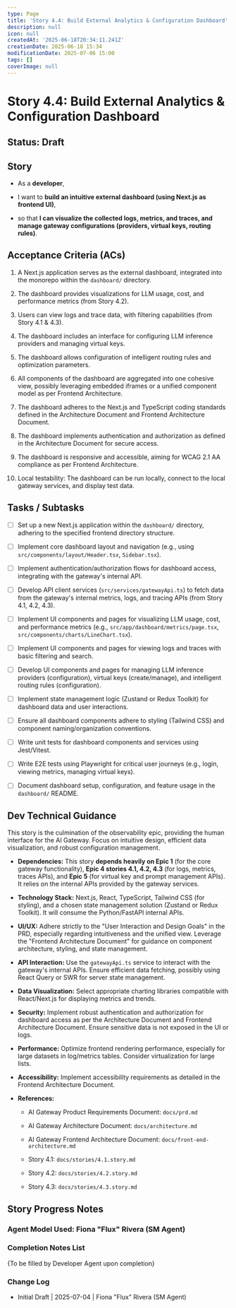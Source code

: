 ```yaml
---
type: Page
title: 'Story 4.4: Build External Analytics & Configuration Dashboard'
description: null
icon: null
createdAt: '2025-06-18T20:34:11.241Z'
creationDate: 2025-06-18 15:34
modificationDate: 2025-07-06 15:00
tags: []
coverImage: null
---
```


# Story 4.4: Build External Analytics & Configuration Dashboard

## Status: Draft

## Story

- As a **developer**,

- I want to **build an intuitive external dashboard (using Next.js as frontend UI)**,

- so that **I can visualize the collected logs, metrics, and traces, and manage gateway configurations (providers, virtual keys, routing rules)**.

## Acceptance Criteria (ACs)

1. A Next.js application serves as the external dashboard, integrated into the monorepo within the `dashboard/` directory.

2. The dashboard provides visualizations for LLM usage, cost, and performance metrics (from Story 4.2).

3. Users can view logs and trace data, with filtering capabilities (from Story 4.1 & 4.3).

4. The dashboard includes an interface for configuring LLM inference providers and managing virtual keys.

5. The dashboard allows configuration of intelligent routing rules and optimization parameters.

6. All components of the dashboard are aggregated into one cohesive view, possibly leveraging embedded iframes or a unified component model as per Frontend Architecture.

7. The dashboard adheres to the Next.js and TypeScript coding standards defined in the Architecture Document and Frontend Architecture Document.

8. The dashboard implements authentication and authorization as defined in the Architecture Document for secure access.

9. The dashboard is responsive and accessible, aiming for WCAG 2.1 AA compliance as per Frontend Architecture.

10. Local testability: The dashboard can be run locally, connect to the local gateway services, and display test data.

## Tasks / Subtasks

- [ ] Set up a new Next.js application within the `dashboard/` directory, adhering to the specified frontend directory structure.

- [ ] Implement core dashboard layout and navigation (e.g., using `src/components/layout/Header.tsx`, `Sidebar.tsx`).

- [ ] Implement authentication/authorization flows for dashboard access, integrating with the gateway's internal API.

- [ ] Develop API client services (`src/services/gatewayApi.ts`) to fetch data from the gateway's internal metrics, logs, and tracing APIs (from Story 4.1, 4.2, 4.3).

- [ ] Implement UI components and pages for visualizing LLM usage, cost, and performance metrics (e.g., `src/app/dashboard/metrics/page.tsx`, `src/components/charts/LineChart.tsx`).

- [ ] Implement UI components and pages for viewing logs and traces with basic filtering and search.

- [ ] Develop UI components and pages for managing LLM inference providers (configuration), virtual keys (create/manage), and intelligent routing rules (configuration).

- [ ] Implement state management logic (Zustand or Redux Toolkit) for dashboard data and user interactions.

- [ ] Ensure all dashboard components adhere to styling (Tailwind CSS) and component naming/organization conventions.

- [ ] Write unit tests for dashboard components and services using Jest/Vitest.

- [ ] Write E2E tests using Playwright for critical user journeys (e.g., login, viewing metrics, managing virtual keys).

- [ ] Document dashboard setup, configuration, and feature usage in the `dashboard/` README.

## Dev Technical Guidance

This story is the culmination of the observability epic, providing the human interface for the AI Gateway. Focus on intuitive design, efficient data visualization, and robust configuration management.

- **Dependencies:** This story **depends heavily on Epic 1** (for the core gateway functionality), **Epic 4 stories 4.1, 4.2, 4.3** (for logs, metrics, traces APIs), and **Epic 5** (for virtual key and prompt management APIs). It relies on the internal APIs provided by the gateway services.

- **Technology Stack:** Next.js, React, TypeScript, Tailwind CSS (for styling), and a chosen state management solution (Zustand or Redux Toolkit). It will consume the Python/FastAPI internal APIs.

- **UI/UX:** Adhere strictly to the "User Interaction and Design Goals" in the PRD, especially regarding intuitiveness and the unified view. Leverage the "Frontend Architecture Document" for guidance on component architecture, styling, and state management.

- **API Interaction:** Use the `gatewayApi.ts` service to interact with the gateway's internal APIs. Ensure efficient data fetching, possibly using React Query or SWR for server state management.

- **Data Visualization:** Select appropriate charting libraries compatible with React/Next.js for displaying metrics and trends.

- **Security:** Implement robust authentication and authorization for dashboard access as per the Architecture Document and Frontend Architecture Document. Ensure sensitive data is not exposed in the UI or logs.

- **Performance:** Optimize frontend rendering performance, especially for large datasets in log/metrics tables. Consider virtualization for large lists.

- **Accessibility:** Implement accessibility requirements as detailed in the Frontend Architecture Document.

- **References:**

    - AI Gateway Product Requirements Document: `docs/prd.md`

    - AI Gateway Architecture Document: `docs/architecture.md`

    - AI Gateway Frontend Architecture Document: `docs/front-end-architecture.md`

    - Story 4.1: `docs/stories/4.1.story.md`

    - Story 4.2: `docs/stories/4.2.story.md`

    - Story 4.3: `docs/stories/4.3.story.md`

## Story Progress Notes

### Agent Model Used: Fiona "Flux" Rivera (SM Agent)

### Completion Notes List

{To be filled by Developer Agent upon completion}

### Change Log

- Initial Draft | 2025-07-04 | Fiona "Flux" Rivera (SM Agent)



